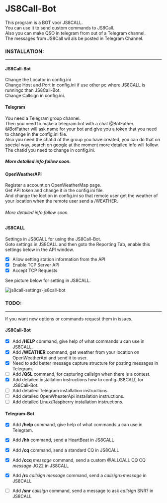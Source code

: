 # JS8Call-Bot
This program is a BOT voor JS8CALL.<br> 
You can use it to send custom commands to JS8Call.<br>
Also you can make QSO in telegram from out of a Telegram channel.<br>
The messages from JS8Call wil als be posted in Telegram Channel.<br>


### INSTALLATION:
---

#### JS8Call-Bot

Change the Locator in config.ini<br>
Change Host and Port in config.ini if use other pc where JS8CALL is runningc than JS8Call-Bot.<br>
Change Callsign in config.ini.<br>

#### Telegram

You need a Telegram group channel.<br>
Then you need to make a telegram bot with a chat @BotFather.<br>
@BotFather will ask name for your bot and give you a token that you need to change in the config.ini file.<br>
Also you need the chatid of the group you have created, you can do that on<br>
special way, search on google at the moment more detailed info will follow.<br>
The chatid you need to change in config.ini.<br>

##### More detailed info follow soon.


#### OpenWeatherAPI

Register a account on OpenWeatherMap page.<br>
Get API token and change it in the config.ini file.<br>
And change the loction in config.ini so that remote user get the weather of your location when the remote user send a /WEATHER.<br>

###### More detailed info follow soon.


#### JS8CALL 

Settings in JS8CALL for using the JS8Call-Bot.<br>
Goto settings in JS8CALL and then goto the Reporting Tab, enable this settings below in the API window.<br>

- [x] Allow setting station information from the API
- [x] Enable TCP Server API
- [x] Accept TCP Requests

See picture below for setting in JS8CALL.<br>

![js8call-settings-js8call-bot](https://user-images.githubusercontent.com/60797474/199588064-5dd681f6-984e-4e30-874b-0bb7659e6045.png)


### TODO:
---

If you want new options or commands request them in issues.<br>

#### JS8Call-Bot

- [x] Add **/HELP** command, give help of what commands u can use in JS8CALL. 
- [x] Add **/WEATHER** command, get weather from your location on OpenWeatherApi and send it to user.
- [x] Need to add better message capture structure for posting messages in Telegram.
- [ ] Add **/QSL** command, for capturing callsign when there is a contest.
- [x] Add detailed installation instructions how to config JS8CALL for JS8Call-Bot.
- [ ] Add detailed Telegram installation instructions.
- [ ] Add detailed OpenWheaterApi installation instructions.
- [ ] Add detailed Linux/Raspberry installation instructions.

#### Telegram-Bot

- [x] Add **/help** command, give help of what commands u can use in Telegram.
- [x] Add **/hb** command, send a HeartBeat in JS8CALL
- [x] Add **/cq** command, send a standard CQ in JS8CALL
- [x] Add **/ccq** *message* command, send a custom @ALLCALL CQ CQ *message* JO22 in JS8CALL
- [x] Add **/rc** *callsign* *message* command, send a *callsign*>*message* in JS8CALL
- [ ] Add **/snr** *callsign* command, send a message to ask *callsign* SNR? in JS8CALL



